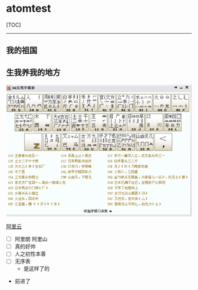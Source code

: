 # atomtest
[TOC]

------



## 我的祖国

## 生我养我的地方

![查看截图](.\五笔字根.jpg)

[阿里云](https://account.aliyun.com/)

- [ ] 阿里朗	阿里山
- [ ] 真的好帅
- [ ] 人之初性本善
- [ ] 无序表
  - 是这样了的
- 前进了

[1]: http://www.baidu.com	"baidu"
[2]: http://www.sina.com	"sina"

